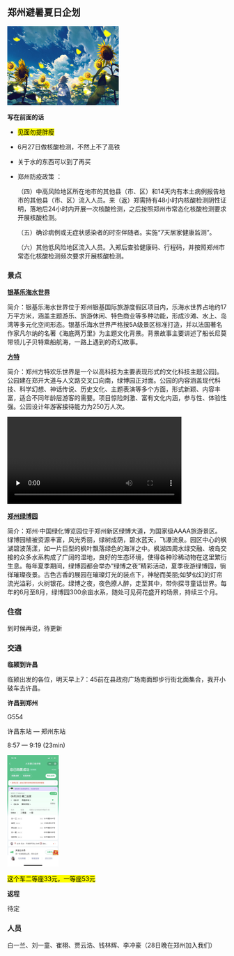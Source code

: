 ## 郑州避暑夏日企划

<img src="./source/电脑.jpg" alt="电脑" style="zoom: 25%;" />

**写在前面的话**

+ <mark>见面勿提胖瘦</mark>

+ 6月27日做核酸检测，不然上不了高铁

+ 关于水的东西可以到了再买

+ 郑州防疫政策 ：

  （四）中高风险地区所在地市的其他县（市、区）和14天内有本土病例报告地市的其他县（市、区）流入人员。来（返）郑需持有48小时内核酸检测阴性证明，落地后24小时内开展一次核酸检测，之后按照郑州市常态化核酸检测要求开展核酸检测。

  （五）确诊病例或无症状感染者的时空伴随者。实施“7天居家健康监测”。

  （六）其他低风险地区流入人员。入郑后查验健康码、行程码，并按照郑州市常态化核酸检测频次要求开展核酸检测。

### 景点

[**银基乐海水世界**](https://www.dahepiao.com/lvyounews1/20220526274256.html)

简介：银基乐海水世界位于郑州银基国际旅游度假区项目内，乐海水世界占地约17万平方米，涵盖主题游乐、旅游休闲、特色商业等多种功能，形成沙滩、水上、岛湾等多元化空间形态。银基乐海水世界严格按5A级景区标准打造，并以法国著名作家凡尔纳的名著《海底两万里》为主题文化背景。背景故事主要讲述了船长尼莫带领儿子贝特乘船航海，一路上遇到的奇幻故事。

[**方特**](http://zhengzhou.fangte.com/adventure/)

简介：郑州方特欢乐世界是一个以高科技为主要表现形式的文化科技主题公园]。公园建在郑开大道与人文路交叉口向南，绿博园正对面。公园的内容涵盖现代科技、科学幻想、神话传说、历史文化、主题表演等多个方面，形式新颖、内容丰富，适合不同年龄层游客的需要。项目惊险刺激、富有文化内涵，参与性、体验性强。公园设计年游客接待能力为250万人次。

<video id="video" controls="" preload="none" width="400"  controls="controls" style="width= 50%; height=100%; object-fit: fill">
    <source id="mp4" src="./source/fangte.mp4">
</video>

[**郑州绿博园**](http://www.zzzglby.com/)

简介：郑州·中国绿化博览园位于郑州新区绿博大道，为国家级AAAA旅游景区。绿博园植被资源丰富，风光秀丽，绿树成荫，碧水蓝天，飞瀑流泉。园区中心的枫湖碧波荡漾，如一片巨型的枫叶飘落绿色的海洋之中。枫湖四周水绿交融、坡岛交接的众多水系构成了广阔的湿地，良好的生态环境，使得各种珍稀动物在这里繁衍生息。每年夏季期间，绿博园都会举办“绿博之夜”精彩活动，夏季夜游绿博园，徜徉璀璨夜景。古色古香的展园在璀璨灯光的装点下，神秘而美丽;如梦似幻的灯帘流光溢彩，火树银花。绿博之夜，夜色撩人醉，走至其中，带你探寻童话世界。每年的6月至8月，绿博园300余亩水系，随处可见荷花盛开的场景，持续三个月。

### 住宿

到时候再说，待更新

### 交通

**临颍到许昌**

临颍出发的各位，明天早上7：45前在县政府广场南面即步行街北面集合，我开小破车去许昌。

**许昌到郑州**

G554 

许昌东站 — 郑州东站

8:57 — 9:19 (23min)

<img src="./source/车票.jpg" alt="电脑" style="zoom: 25%;" />

<mark>这个车二等座33元，一等座53元</mark>

**返程**

待定

### 人员

白一兰、刘一童、崔栩、贾云浩、钱林辉、李冲豪（28日晚在郑州加入我们）

